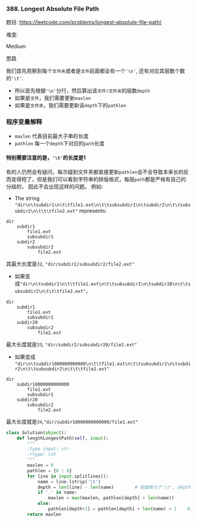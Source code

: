 ### 388. Longest Absolute File Path


题目:
<https://leetcode.com/problems/longest-absolute-file-path/>


难度:

Medium



思路

我们首先观察到每个```文件夹```或者是```文件```前面都会有一个```'\n'```, 还有对应其层数个数的```'\t'```. 
- 所以首先根据```'\n'```分行，然后算出该```文件/文件夹```的层数```depth```
- 如果是```文件```，我们需要更新```maxlen```
- 如果是```文件夹```，我们需要更新该```depth```下的```pathlen```

### 程序变量解释

- ```maxlen``` 代表目前最大子串的长度
- ```pathlen``` 每一个```depth```下对应的```path```长度

#### 特别需要注意的是，```'\t'```的长度是1
有的人仍然会有疑问，每次碰到文件夹都直接更新```pathlen```会不会导致本来长的反而变得短了，但是我们可以看到字符串的排版格式，每层```path```都是严格有自己的分级的，
因此不会出现这样的问题。
例如:
- The string ```"dir\n\tsubdir1\n\t\tfile1.ext\n\t\tsubsubdir1\n\tsubdir2\n\t\tsubsubdir2\n\t\t\tfile2.ext"``` represents:
```
dir
    subdir1
        file1.ext
        subsubdir1
    subdir2
        subsubdir2
            file2.ext
```  
其最大长度是```32```, ```"dir/subdir2/subsubdir2/file2.ext"```

- 如果变成```"dir\n\tsubdir1\n\t\tfile1.ext\n\t\tsubsubdir1\n\tsubdir20\n\t\tsubsubdir2\n\t\t\tfile2.ext"```，

```
dir
    subdir1
        file1.ext
        subsubdir1
    subdir20
        subsubdir2
            file2.ext
```

最大长度就是```33```,
```"dir/subdir2/subsubdir20/file2.ext"```


- 如果变成
```"dir\n\tsubdir1000000000000\n\t\tfile1.ext\n\t\tsubsubdir1\n\tsubdir2\n\t\tsubsubdir2\n\t\t\tfile2.ext"```

```
dir
    subdir10000000000000
        file1.ext
        subsubdir1
    subdir20
        subsubdir2
            file2.ext
```

最大长度就是```34```,```"dir/subdir10000000000000/file1.ext"```
         

```python
class Solution(object):
    def lengthLongestPath(self, input):
        """
        :type input: str
        :rtype: int
        """
        maxlen = 0
        pathlen = {0 : 0}
        for line in input.splitlines():
            name = line.lstrip('\t')
            depth = len(line) - len(name)        # 前面有几个'\t', depth就是几
            if '.' in name:
                maxlen = max(maxlen, pathlen[depth] + len(name))
            else:
                pathlen[depth+1] = pathlen[depth] + len(name) + 1    #加1是为了加上一个path分隔符'/'的长度
        return maxlen
```


